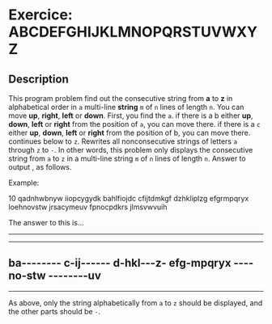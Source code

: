 # Exercice: ABCDEFGHIJKLMNOPQRSTUVWXYZ

## Description

This program problem find out the consecutive string from __a__ to __z__ in alphabetical order in `a` multi-line **string** `m` of `n` lines of length `n`.
You can move **up**, **right**, **left** or **down**. First, you find the `a`.
if there is a b either **up**, **down**, **left** or **right** from the position of `a`, you can move there. if there is a `c` either **up**, **down**, **left** or **right** from the position of b, you can move there. continues below to `z`.
Rewrites all nonconsecutive strings of letters `a` through `z` to `-`.
In other words, this problem only displays the consecutive string from `a` to `z` in a multi-line string `m` of `n` lines of length `n`.
Answer to output , as follows.


Example:


10
qadnhwbnyw
iiopcygydk
bahlfiojdc
cfijtdmkgf
dzhkliplzg
efgrmpqryx
loehnovstw
jrsacymeuv
fpnocpdkrs
jlmsvwvuih


The answer to this is...


----------
----------
ba--------
c-ij------
d-hkl---z-
efg-mpqryx
----no-stw
--------uv
----------
----------


As above, only the string alphabetically from `a` to `z` should be displayed, and the other parts should be `-`.
